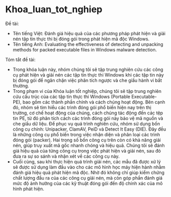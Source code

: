 # Khoa_luan_tot_nghiep
Đề tài: 

- Tên tiếng Việt: Đánh giá hiệu quả của các phương pháp phát hiện và giải nén tập tin thực thi bị đóng gói trong phát hiện mã độc Windows.
- Tên tiếng Anh: Evaluating the effectiveness of detecting and unpacking methods for packed executable files in Windows malware detection. 

Tóm tắt đề tài:

- Trong khóa luận này, nhóm chúng tôi sẽ tập trung nghiên cứu các công cụ phát hiện và giải nén các tập tin thực thi Windows khi các tập tin này bị đóng gói để ngăn chặn việc phân tích ngược và che giấu hành vi bất thường.
- Trong phạm vi của Khóa luận tốt nghiệp, chúng tôi sẽ tập trung nghiên cứu cấu trúc của các tập tin thực thi Windows (Portable Executable- PE), bao gồm các thành phần chính và cách chúng hoạt động. Bên cạnh đó, nhóm sẽ tìm hiểu các trình đóng gói phổ biến hiện nay trên thị trường, cơ chế hoạt động của chúng, cách chúng tác động đến các tệp tin PE, từ đó phân tích cách các trình đóng gói này bảo vệ mã nguồn và che giấu dữ liệu. Để phục vụ quá trình nghiên cứu, nhóm sử dụng bốn công cụ chính: Unipacker, ClamAV, PeiD và Detect It Easy (DIE). Đây đều là những công cụ phổ biến trong việc nhận diện và phân loại các trình đóng gói (packer). Hai trong số bốn công cụ trên còn có khả năng giải nén, giúp truy xuất mã gốc nhanh chóng và hiệu quả. Chúng tôi sẽ đánh giá hiệu quả của từng công cụ trong việc phát hiện và giải nén, sau đó đưa ra sự so sánh và nhận xét về các công cụ này.
- Cuối cùng, sau khi thực hiện quá trình giải nén, các mẫu đã được xử lý sẽ được sử dụng làm đầu vào cho các mô hình học máy hiện hành nhằm đánh giá hiệu quả phát hiện mã độc. Nhờ đó không chỉ giúp kiểm chứng chất lượng đầu ra của các công cụ giải nén, mà còn góp phần đánh giá mức độ ảnh hưởng của các kỹ thuật đóng gói đến độ chính xác của mô hình phát hiện.
